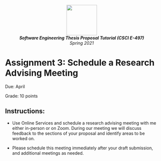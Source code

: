 <p align="center">
  <img width="100" height="100" src="https://upload.wikimedia.org/wikipedia/en/8/89/ExtensionFlag.png">
   <br/>
  <em><b>Software Engineering Thesis Proposal Tutorial (CSCI E-497)</b></em>
      <br/>
  <em>Spring 2021</em>
</p>





# Assignment 3:  Schedule a Research Advising Meeting


Due: April  

Grade: 10 points



## Instructions: 

- Use Online Services and schedule a research advising meeting with me either in-person or on Zoom. During our meeting we will discuss feedback to the sections of your proposal and identify areas to be worked on. 

- Please schedule this meeting immediately after your draft submission, and additional meetings as needed.

  

  



 

